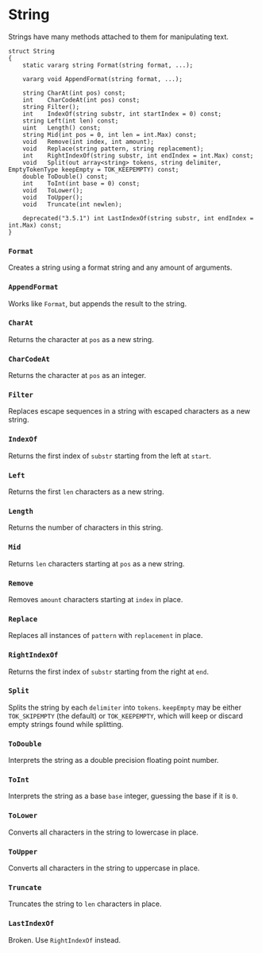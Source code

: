 # String

Strings have many methods attached to them for manipulating text.

```
struct String
{
	static vararg string Format(string format, ...);

	vararg void AppendFormat(string format, ...);

	string CharAt(int pos) const;
	int    CharCodeAt(int pos) const;
	string Filter();
	int    IndexOf(string substr, int startIndex = 0) const;
	string Left(int len) const;
	uint   Length() const;
	string Mid(int pos = 0, int len = int.Max) const;
	void   Remove(int index, int amount);
	void   Replace(string pattern, string replacement);
	int    RightIndexOf(string substr, int endIndex = int.Max) const;
	void   Split(out array<string> tokens, string delimiter, EmptyTokenType keepEmpty = TOK_KEEPEMPTY) const;
	double ToDouble() const;
	int    ToInt(int base = 0) const;
	void   ToLower();
	void   ToUpper();
	void   Truncate(int newlen);

	deprecated("3.5.1") int LastIndexOf(string substr, int endIndex = int.Max) const;
}
```

### `Format`

Creates a string using a format string and any amount of arguments.

### `AppendFormat`

Works like `Format`, but appends the result to the string.

### `CharAt`

Returns the character at `pos` as a new string.

### `CharCodeAt`

Returns the character at `pos` as an integer.

### `Filter`

Replaces escape sequences in a string with escaped characters as a new string.

### `IndexOf`

Returns the first index of `substr` starting from the left at `start`.

### `Left`

Returns the first `len` characters as a new string.

### `Length`

Returns the number of characters in this string.

### `Mid`

Returns `len` characters starting at `pos` as a new string.

### `Remove`

Removes `amount` characters starting at `index` in place.

### `Replace`

Replaces all instances of `pattern` with `replacement` in place.

### `RightIndexOf`

Returns the first index of `substr` starting from the right at `end`.

### `Split`

Splits the string by each `delimiter` into `tokens`. `keepEmpty` may be either
`TOK_SKIPEMPTY` (the default) or `TOK_KEEPEMPTY`, which will keep or discard
empty strings found while splitting.

### `ToDouble`

Interprets the string as a double precision floating point number.

### `ToInt`

Interprets the string as a base `base` integer, guessing the base if it is `0`.

### `ToLower`

Converts all characters in the string to lowercase in place.

### `ToUpper`

Converts all characters in the string to uppercase in place.

### `Truncate`

Truncates the string to `len` characters in place.

### `LastIndexOf`

Broken. Use `RightIndexOf` instead.

<!-- EOF -->
